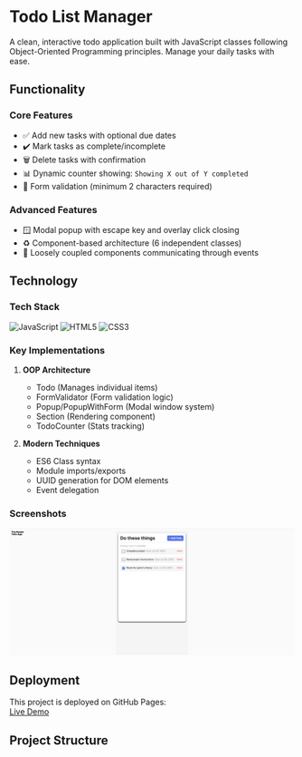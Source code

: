 # Todo List Manager

A clean, interactive todo application built with JavaScript classes following Object-Oriented Programming principles. Manage your daily tasks with ease.

## Functionality

### Core Features
- ✅ Add new tasks with optional due dates
- ✔️ Mark tasks as complete/incomplete
- 🗑️ Delete tasks with confirmation
- 📊 Dynamic counter showing: `Showing X out of Y completed`
- 🚦 Form validation (minimum 2 characters required)

### Advanced Features
- 🪟 Modal popup with escape key and overlay click closing
- ♻️ Component-based architecture (6 independent classes)
- 🔗 Loosely coupled components communicating through events

## Technology

### Tech Stack
![JavaScript](https://img.shields.io/badge/JavaScript-ES6+-yellow)
![HTML5](https://img.shields.io/badge/HTML5-Semantic-blue)
![CSS3](https://img.shields.io/badge/CSS3-BEM-green)

### Key Implementations
1. **OOP Architecture**
   - Todo (Manages individual items)
   - FormValidator (Form validation logic)
   - Popup/PopupWithForm (Modal window system)
   - Section (Rendering component)
   - TodoCounter (Stats tracking)

2. **Modern Techniques**
   - ES6 Class syntax
   - Module imports/exports
   - UUID generation for DOM elements
   - Event delegation

### Screenshots
![Main Interface](./images/Screenshot.png)

## Deployment

This project is deployed on GitHub Pages:  
[Live Demo](https://zeryab-afk.github.io/se_project_todo-app/)

## Project Structure

